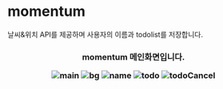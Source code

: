 # momentum
날씨&위치 API를 제공하며 사용자의 이름과 todolist를 저장합니다.

<h3 align="center"> momentum 메인화면입니다.
  
![main](https://user-images.githubusercontent.com/66048317/94375223-216f8b80-014d-11eb-837a-be38963e9008.jpg)
![bg](https://user-images.githubusercontent.com/66048317/94375268-7ad7ba80-014d-11eb-968e-fb999321f473.jpg)
![name](https://user-images.githubusercontent.com/66048317/94375233-30563e00-014d-11eb-9103-b8fa1c8e4a7a.jpg)
![todo](https://user-images.githubusercontent.com/66048317/94375235-32b89800-014d-11eb-9c31-ef7e0142f884.jpg)
![todoCancel](https://user-images.githubusercontent.com/66048317/94375236-35b38880-014d-11eb-808b-9db8e6fcfceb.jpg)
